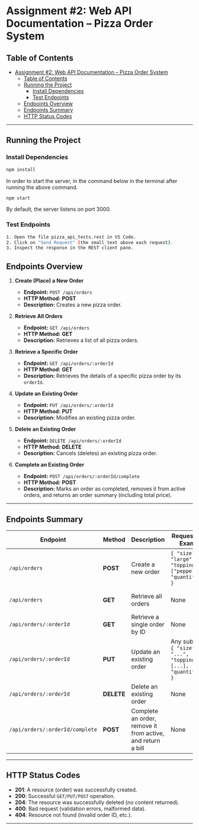 # Assignment #2: Web API Documentation – Pizza Order System

## Table of Contents

- [Assignment #2: Web API Documentation – Pizza Order System](#assignment-2-web-api-documentation--pizza-order-system)
  - [Table of Contents](#table-of-contents)
  - [Running the Project](#running-the-project)
    - [Install Dependencies](#install-dependencies)
    - [Test Endpoints](#test-endpoints)
  - [Endpoints Overview](#endpoints-overview)
  - [Endpoints Summary](#endpoints-summary)
  - [HTTP Status Codes](#http-status-codes)

---

## Running the Project

### Install Dependencies

```bash
npm install
```

In order to start the server, in the command below in the terminal after running the above command.

```bash
npm start
```

By default, the server listens on port 3000.

### Test Endpoints

```bash
1. Open the file pizza_api_tests.rest in VS Code.
2. Click on "Send Request" (the small text above each request).
3. Inspect the response in the REST client pane.
```

## Endpoints Overview

1. **Create (Place) a New Order**  
   - **Endpoint:** `POST /api/orders`  
   - **HTTP Method:** **POST**  
   - **Description:** Creates a new pizza order.

2. **Retrieve All Orders**  
   - **Endpoint:** `GET /api/orders`  
   - **HTTP Method:** **GET**  
   - **Description:** Retrieves a list of all pizza orders.

3. **Retrieve a Specific Order**  
   - **Endpoint:** `GET /api/orders/:orderId`  
   - **HTTP Method:** **GET**  
   - **Description:** Retrieves the details of a specific pizza order by its `orderId`.

4. **Update an Existing Order**  
   - **Endpoint:** `PUT /api/orders/:orderId`  
   - **HTTP Method:** **PUT**  
   - **Description:** Modifies an existing pizza order.

5. **Delete an Existing Order**  
   - **Endpoint:** `DELETE /api/orders/:orderId`  
   - **HTTP Method:** **DELETE**  
   - **Description:** Cancels (deletes) an existing pizza order.

6. **Complete an Existing Order**  
   - **Endpoint:** `POST /api/orders/:orderId/complete`  
   - **HTTP Method:** **POST**  
   - **Description:** Marks an order as completed, removes it from active orders, and returns an order summary (including total price).

---

## Endpoints Summary

| **Endpoint**                     | **Method** | **Description**                                                 | **Request Body Example**                                            | **Response**                                    |
|---------------------------------|-----------|-----------------------------------------------------------------|---------------------------------------------------------------------|-------------------------------------------------|
| `/api/orders`                   | **POST**   | Create a new order                                              | `{ "size": "large", "toppings": ["pepperoni"], "quantity": 2 }`     | Returns the created order object               |
| `/api/orders`                   | **GET**    | Retrieve all orders                                             | None                                                                | Returns array of orders                        |
| `/api/orders/:orderId`          | **GET**    | Retrieve a single order by ID                                   | None                                                                | Returns the order object                       |
| `/api/orders/:orderId`          | **PUT**    | Update an existing order                                        | Any subset of `{ "size": "...", "toppings": [...], "quantity": # }` | Returns the updated order object               |
| `/api/orders/:orderId`          | **DELETE** | Delete an existing order                                        | None                                                                | Returns **204 No Content**                     |
| `/api/orders/:orderId/complete` | **POST**   | Complete an order, remove it from active, and return a bill      | None                                                                | Returns a summary with `totalPrice`            |

---

## HTTP Status Codes

- **201**: A resource (order) was successfully created.  
- **200**: Successful `GET/PUT/POST` operation.  
- **204**: The resource was successfully deleted (no content returned).  
- **400**: Bad request (validation errors, malformed data).  
- **404**: Resource not found (invalid order ID, etc.).

---
